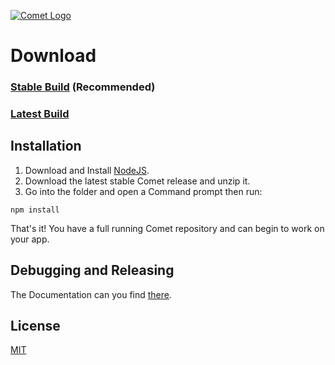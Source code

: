 [![Comet Logo](https://files.playperium.eu/images/comet-logo.jpg)](https://github.com/PlayPerium/Comet)

# Download

### [Stable Build](https://github.com/PlayPerium/Comet/releases) (Recommended)
### [Latest Build](https://github.com/PlayPerium/Comet/archive/master.zip)

## Installation

1. Download and Install [NodeJS](https://nodejs.org).
2. Download the latest stable Comet release and unzip it.
3. Go into the folder and open a Command prompt then run:
```
npm install
```
That's it! You have a full running Comet repository and can begin to work on your app.

## Debugging and Releasing

The Documentation can you find [there](https://github.com/PlayPerium/Comet/wiki/Debugging-and-Releasing).

## License

[MIT](https://github.com/PlayPerium/Comet/blob/master/LICENSE)
